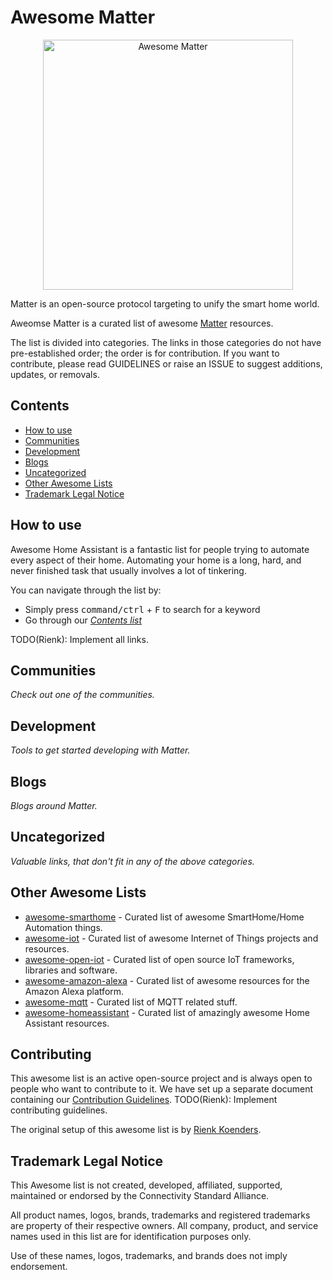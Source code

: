 # Awesome Matter
<!--lint disable double-link-->

<div align="center">
    <img width="400" src="" alt="Awesome Matter">
</div>

Matter is an open-source protocol targeting to unify the smart home world.

Aweomse Matter is a curated list of awesome
[Matter]([https://www.home-assistant.io](https://csa-iot.org/all-solutions/matter/)) resources.

The list is divided into categories. The links in those categories do not have
pre-established order; the order is for contribution. If you want to contribute,
please read GUIDELINES
or raise an ISSUE
to suggest additions, updates, or removals.

## Contents

- [How to use](#how-to-use)
- [Communities](#communities)
- [Development](#development)
- [Blogs](#blogs)
- [Uncategorized](#uncategorized)
- [Other Awesome Lists](#other-awesome-lists)
- [Trademark Legal Notice](#trademark-legal-notice)

## How to use

Awesome Home Assistant is a fantastic list for people trying to automate every
aspect of their home. Automating your home is a long, hard, and never finished
task that usually involves a lot of tinkering.

You can navigate through the list by:

- Simply press <kbd>command/ctrl</kbd> + <kbd>F</kbd> to search for a keyword
- Go through our [_Contents list_](#contents)

TODO(Rienk): Implement all links.
## Communities
_Check out one of the communities._

## Development
_Tools to get started developing with Matter._

## Blogs
_Blogs around Matter._

## Uncategorized
_Valuable links, that don't fit in any of the above categories._

## Other Awesome Lists

- [awesome-smarthome](https://github.com/pfalcon/awesome-smarthome) - Curated list of awesome SmartHome/Home Automation things.
- [awesome-iot](https://github.com/HQarroum/awesome-iot) - Curated list of awesome Internet of Things projects and resources.
- [awesome-open-iot](https://github.com/Agile-IoT/awesome-open-iot) - Curated list of open source IoT frameworks, libraries and software.
- [awesome-amazon-alexa](https://github.com/miguelmota/awesome-amazon-alexa#readme) - Curated list of awesome resources for the Amazon Alexa platform.
- [awesome-mqtt](https://github.com/hobbyquaker/awesome-mqtt#readme) - Curated list of MQTT related stuff.
- [awesome-homeassistant](https://github.com/frenck/awesome-home-assistant) - Curated list of amazingly awesome Home Assistant resources.

## Contributing

This awesome list is an active open-source project and is always open to
people who want to contribute to it. We have set up a separate document
containing our [Contribution Guidelines](https://github.com/rienkkk/awesome-matter).
TODO(Rienk): Implement contributing guidelines.

The original setup of this awesome list is by [Rienk Koenders](https://twitter.com/RienkKoenders). 

## Trademark Legal Notice

This Awesome list is not created, developed, affiliated, supported, maintained
or endorsed by the Connectivity Standard Alliance.

All product names, logos, brands, trademarks and registered trademarks are
property of their respective owners. All company, product, and service names
used in this list are for identification purposes only.

Use of these names, logos, trademarks, and brands does not imply endorsement.
